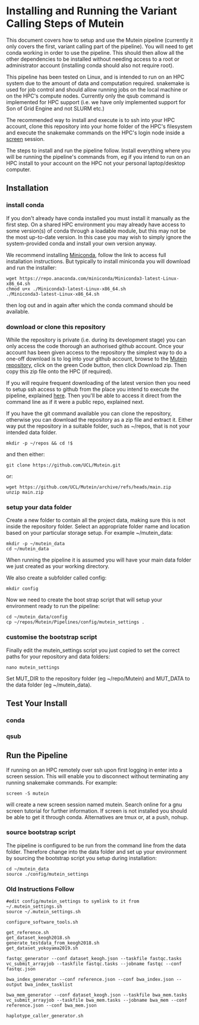 # Installing and Running the Variant Calling Steps of Mutein

This document covers how to setup and use the Mutein pipeline (currently it only covers the first, variant calling part of the pipeline). You will need to get conda working in order to use the pipeline. This should then allow all the other dependencies to be installed without needing access to a root or administrator account (installing conda should also not require root).

This pipeline has been tested on Linux, and is intended to run on an HPC system due to the amount of data and computation required. snakemake is used for job control and should allow running jobs on the local machine or on the HPC's compute nodes. Currently only the qsub command is implemented for HPC support (i.e. we have only implemented support for Son of Grid Engine and not SLURM etc.)

The recommended way to install and execute is to ssh into your HPC account, clone this repository into your home folder of the HPC's filesystem and execute the snakemake commands on the HPC's login node inside a [screen](https://www.gnu.org/software/screen/) session.

The steps to install and run the pipeline follow. Install everything where you will be running the pipeline's commands from, eg if you intend to run on an HPC install to your account on the HPC not your personal laptop/desktop computer.

## Installation
### install conda
If you don't already have conda installed you must install it manually as the first step. On a shared HPC environment you may already have access to some version(s) of conda through a loadable module, but this may not be the most up-to-date version. In this case you may wish to simply ignore the system-provided conda and install your own version anyway.

We recommend installing [Miniconda](https://docs.conda.io/en/latest/miniconda.html), follow the link to access full installation instructions. But typically to install miniconda you will download and run the installer:

    wget https://repo.anaconda.com/miniconda/Miniconda3-latest-Linux-x86_64.sh
    chmod u+x ./Miniconda3-latest-Linux-x86_64.sh
    ./Miniconda3-latest-Linux-x86_64.sh

then log out and in again after which the conda command should be available.


### download or clone this repository
While the repository is private (i.e. during its development stage) you can only access the code thorough an authorised github account. Once your account has been given access to the repository the simplest way to do a one-off download is to log into your github account, browse to the [Mutein repository](https://github.com/UCL/Mutein), click on the green Code button, then click Download zip. Then copy this zip file onto the HPC (if required).

If you will require frequent downloading of the latest version then you need to setup ssh access to github from the place you intend to execute the pipeline, explained [here](https://docs.github.com/en/authentication/connecting-to-github-with-ssh/adding-a-new-ssh-key-to-your-github-account). Then you'll be able to access it direct from the command line as if it were a public repo, explained next.

If you have the git command available you can clone the repository, otherwise you can download the repository as a zip file and extract it. Either way put the repository in a suitable folder, such as ~/repos, that is not your intended data folder.

    mkdir -p ~/repos && cd !$

and then either:

    git clone https://github.com/UCL/Mutein.git

or:

    wget https://github.com/UCL/Mutein/archive/refs/heads/main.zip
    unzip main.zip

### setup your data folder
Create a new folder to contain all the project data, making sure this is not inside the repository folder. Select an appropriate folder name and location based on your particular storage setup. For example ~/mutein_data:

    mkdir -p ~/mutein_data
    cd ~/mutein_data

When running the pipeline it is assumed you will have your main data folder we just created as your working directory.

We also create a subfolder called config:

    mkdir config

Now we need to create the boot strap script that will setup your environment ready to run the pipeline:

    cd ~/mutein_data/config
    cp ~/repos/Mutein/Pipelines/config/mutein_settings .

### customise the bootstrap script
Finally edit the mutein_settings script you just copied to set the correct paths for your repository and data folders:

    nano mutein_settings

Set MUT_DIR to the repository folder (eg ~/repo/Mutein) and MUT_DATA to the data folder (eg ~/mutein_data).

## Test Your Install
### conda
### qsub

## Run the Pipeline
If running on an HPC remotely over ssh upon first logging in enter into a screen session. This will enable you to disconnect without terminating any running snakemake commands. For example:

    screen -S mutein

will create a new screen session named mutein. Search online for a gnu screen tutorial for further information. If screen is not installed you should be able to get it through conda. Alternatives are tmux or, at a push, nohup.

### source bootstrap script
The pipeline is configured to be run from the command line from the data folder. Therefore change into the data folder and set up your environment by sourcing the bootstrap script you setup during installation:

    cd ~/mutein_data
    source ./config/mutein_settings

### Old Instructions Follow

    #edit config/mutein_settings to symlink to it from ~/.mutein_settings.sh
    source ~/.mutein_settings.sh

    configure_software_tools.sh

    get_reference.sh
    get_dataset_keogh2018.sh
    generate_testdata_from_keogh2018.sh
    get_dataset_yokoyama2019.sh

    fastqc_generator --conf dataset_keogh.json --taskfile fastqc.tasks
    vc_submit_arrayjob --taskfile fastqc.tasks --jobname fastqc --conf fastqc.json

    bwa_index_generator --conf reference.json --conf bwa_index.json --output bwa_index_tasklist

    bwa_mem_generator --conf dataset_keogh.json --taskfile bwa_mem.tasks
    vc_submit_arrayjob --taskfile bwa_mem.tasks --jobname bwa_mem --conf reference.json --conf bwa_mem.json

    haplotype_caller_generator.sh

